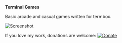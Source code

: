 **Terminal Games**

Basic arcade and casual games written for termbox.

![Screenshot](http://i.imgur.com/U59073H.png "Screenshot")

If you love my work, donations are welcome:
[![Donate](https://img.shields.io/badge/Donate-PayPal-green.svg)](https://www.paypal.com/cgi-bin/webscr?cmd=_donations&business=733VNCBE3U8SE&lc=AU&item_name=terminal-games&currency_code=AUD&bn=PP-DonationsBF%3abtn_donateCC_LG.gif%3aNonHosted)
